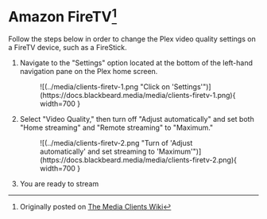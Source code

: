 # Amazon FireTV[^1]

Follow the steps below in order to change the Plex video quality settings on a FireTV device, such as a FireStick. 

1. Navigate to the "Settings" option located at the bottom of the left-hand navigation pane on the Plex home screen.
    
    <figure markdown>
    ![(../media/clients-firetv-1.png "Click on 'Settings'")](https://docs.blackbeard.media/media/clients-firetv-1.png){ width=700 }
      <figcaption></figcaption>
    </figure>
    
2. Select "Video Quality," then turn off "Adjust automatically" and set both "Home streaming" and "Remote streaming" to "Maximum."
    
    <figure markdown>
    ![(../media/clients-firetv-2.png "Turn of 'Adjust automatically' and set streaming to 'Maximum'")](https://docs.blackbeard.media/media/clients-firetv-2.png){ width=700 }
      <figcaption></figcaption>
    </figure>
    
3. You are ready to stream

[^1]: Originally posted on [The Media Clients Wiki](https://mediaclients.wiki/)
